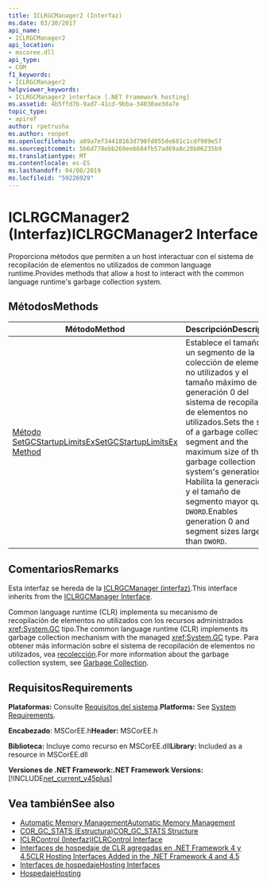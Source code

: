 ```yaml
---
title: ICLRGCManager2 (Interfaz)
ms.date: 03/30/2017
api_name:
- ICLRGCManager2
api_location:
- mscoree.dll
api_type:
- COM
f1_keywords:
- ICLRGCManager2
helpviewer_keywords:
- ICLRGCManager2 interface [.NET Framework hosting]
ms.assetid: 4b5ffd7b-9ad7-41cd-9bba-34030ae3da7e
topic_type:
- apiref
author: rpetrusha
ms.author: ronpet
ms.openlocfilehash: a89a7ef34418163d790fd055de681c1cdf989e57
ms.sourcegitcommit: 5b6d778ebb269ee6684fb57ad69a8c28b06235b9
ms.translationtype: MT
ms.contentlocale: es-ES
ms.lasthandoff: 04/08/2019
ms.locfileid: "59226929"
---
```

# <a name="iclrgcmanager2-interface"></a><span data-ttu-id="f5209-102">ICLRGCManager2 (Interfaz)</span><span class="sxs-lookup"><span data-stu-id="f5209-102">ICLRGCManager2 Interface</span></span>
<span data-ttu-id="f5209-103">Proporciona métodos que permiten a un host interactuar con el sistema de recopilación de elementos no utilizados de common language runtime.</span><span class="sxs-lookup"><span data-stu-id="f5209-103">Provides methods that allow a host to interact with the common language runtime's garbage collection system.</span></span>  
  
## <a name="methods"></a><span data-ttu-id="f5209-104">Métodos</span><span class="sxs-lookup"><span data-stu-id="f5209-104">Methods</span></span>  
  
|<span data-ttu-id="f5209-105">Método</span><span class="sxs-lookup"><span data-stu-id="f5209-105">Method</span></span>|<span data-ttu-id="f5209-106">Descripción</span><span class="sxs-lookup"><span data-stu-id="f5209-106">Description</span></span>|  
|------------|-----------------|  
|[<span data-ttu-id="f5209-107">Método SetGCStartupLimitsEx</span><span class="sxs-lookup"><span data-stu-id="f5209-107">SetGCStartupLimitsEx Method</span></span>](../../../../docs/framework/unmanaged-api/hosting/iclrgcmanager2-setgcstartuplimitsex-method.md)|<span data-ttu-id="f5209-108">Establece el tamaño de un segmento de la colección de elementos no utilizados y el tamaño máximo de la generación 0 del sistema de recopilación de elementos no utilizados.</span><span class="sxs-lookup"><span data-stu-id="f5209-108">Sets the size of a garbage collection segment and the maximum size of the garbage collection system's generation 0.</span></span> <span data-ttu-id="f5209-109">Habilita la generación 0 y el tamaño de segmento mayor que `DWORD`.</span><span class="sxs-lookup"><span data-stu-id="f5209-109">Enables generation 0 and segment sizes larger than `DWORD`.</span></span>|  
  
## <a name="remarks"></a><span data-ttu-id="f5209-110">Comentarios</span><span class="sxs-lookup"><span data-stu-id="f5209-110">Remarks</span></span>  
 <span data-ttu-id="f5209-111">Esta interfaz se hereda de la [ICLRGCManager (interfaz)](../../../../docs/framework/unmanaged-api/hosting/iclrgcmanager-interface.md).</span><span class="sxs-lookup"><span data-stu-id="f5209-111">This interface inherits from the [ICLRGCManager Interface](../../../../docs/framework/unmanaged-api/hosting/iclrgcmanager-interface.md).</span></span>  
  
 <span data-ttu-id="f5209-112">Common language runtime (CLR) implementa su mecanismo de recopilación de elementos no utilizados con los recursos administrados <xref:System.GC> tipo.</span><span class="sxs-lookup"><span data-stu-id="f5209-112">The common language runtime (CLR) implements its garbage collection mechanism with the managed <xref:System.GC> type.</span></span> <span data-ttu-id="f5209-113">Para obtener más información sobre el sistema de recopilación de elementos no utilizados, vea [recolección](../../../../docs/standard/garbage-collection/index.md).</span><span class="sxs-lookup"><span data-stu-id="f5209-113">For more information about the garbage collection system, see [Garbage Collection](../../../../docs/standard/garbage-collection/index.md).</span></span>  
  
## <a name="requirements"></a><span data-ttu-id="f5209-114">Requisitos</span><span class="sxs-lookup"><span data-stu-id="f5209-114">Requirements</span></span>  
 <span data-ttu-id="f5209-115">**Plataformas:** Consulte [Requisitos del sistema](../../../../docs/framework/get-started/system-requirements.md).</span><span class="sxs-lookup"><span data-stu-id="f5209-115">**Platforms:** See [System Requirements](../../../../docs/framework/get-started/system-requirements.md).</span></span>  
  
 <span data-ttu-id="f5209-116">**Encabezado**: MSCorEE.h</span><span class="sxs-lookup"><span data-stu-id="f5209-116">**Header:** MSCorEE.h</span></span>  
  
 <span data-ttu-id="f5209-117">**Biblioteca:** Incluye como recurso en MSCorEE.dll</span><span class="sxs-lookup"><span data-stu-id="f5209-117">**Library:** Included as a resource in MSCorEE.dll</span></span>  
  
 **<span data-ttu-id="f5209-118">Versiones de .NET Framework:</span><span class="sxs-lookup"><span data-stu-id="f5209-118">.NET Framework Versions:</span></span>** [!INCLUDE[net_current_v45plus](../../../../includes/net-current-v45plus-md.md)]  
  
## <a name="see-also"></a><span data-ttu-id="f5209-119">Vea también</span><span class="sxs-lookup"><span data-stu-id="f5209-119">See also</span></span>

- [<span data-ttu-id="f5209-120">Automatic Memory Management</span><span class="sxs-lookup"><span data-stu-id="f5209-120">Automatic Memory Management</span></span>](../../../../docs/standard/automatic-memory-management.md)
- [<span data-ttu-id="f5209-121">COR_GC_STATS (Estructura)</span><span class="sxs-lookup"><span data-stu-id="f5209-121">COR_GC_STATS Structure</span></span>](../../../../docs/framework/unmanaged-api/hosting/cor-gc-stats-structure.md)
- [<span data-ttu-id="f5209-122">ICLRControl (Interfaz)</span><span class="sxs-lookup"><span data-stu-id="f5209-122">ICLRControl Interface</span></span>](../../../../docs/framework/unmanaged-api/hosting/iclrcontrol-interface.md)
- [<span data-ttu-id="f5209-123">Interfaces de hospedaje de CLR agregadas en .NET Framework 4 y 4.5</span><span class="sxs-lookup"><span data-stu-id="f5209-123">CLR Hosting Interfaces Added in the .NET Framework 4 and 4.5</span></span>](../../../../docs/framework/unmanaged-api/hosting/clr-hosting-interfaces-added-in-the-net-framework-4-and-4-5.md)
- [<span data-ttu-id="f5209-124">Interfaces de hospedaje</span><span class="sxs-lookup"><span data-stu-id="f5209-124">Hosting Interfaces</span></span>](../../../../docs/framework/unmanaged-api/hosting/hosting-interfaces.md)
- [<span data-ttu-id="f5209-125">Hospedaje</span><span class="sxs-lookup"><span data-stu-id="f5209-125">Hosting</span></span>](../../../../docs/framework/unmanaged-api/hosting/index.md)
